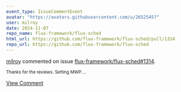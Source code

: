 ```yaml
---
event_type: IssueCommentEvent
avatar: "https://avatars.githubusercontent.com/u/2652545?"
user: milroy
date: 2024-11-07
repo_name: flux-framework/flux-sched
html_url: https://github.com/flux-framework/flux-sched/pull/1314
repo_url: https://github.com/flux-framework/flux-sched
---
```


<a href='https://github.com/milroy' target='_blank'>milroy</a> commented on issue <a href='https://github.com/flux-framework/flux-sched/pull/1314' target='_blank'>flux-framework/flux-sched#1314</a>.

<small>Thanks for the reviews. Setting MWP....</small>

<a href='https://github.com/flux-framework/flux-sched/pull/1314' target='_blank'>View Comment</a>